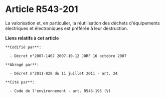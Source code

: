 # Article R543-201

La valorisation et, en particulier, la réutilisation des déchets d'équipements électriques et électroniques est préférée à
leur destruction.

**Liens relatifs à cet article**

	**Codifié par**:

	  - Décret n°2007-1467 2007-10-12 JORF 16 octobre 2007

	**Abrogé par**:

	  - Décret n°2011-828 du 11 juillet 2011 - art. 24

	**Cité par**:

	  - Code de l'environnement - art. R543-195 (V)
